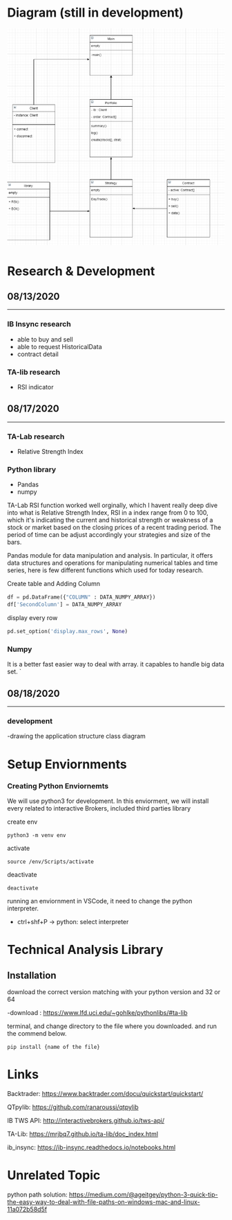 # Diagram (still in development)

![Alt text](/IbTWSClassDiagram.png "Optional Title")

# Research & Development

## 08/13/2020
---
### IB Insync research 
- able to buy and sell 
- able to request HistoricalData
- contract detail

### TA-lib research
- RSI indicator

## 08/17/2020
---
### TA-Lab research
- Relative Strength Index 

### Python library
- Pandas
- numpy


TA-Lab RSI function worked well orginally, which I havent really deep dive into
what is Relative Strength Index, RSI in a index range from 0 to 100, which it's indicating the current and historical strength or weakness of a stock or market based on the closing prices of a recent trading period. The period of time can be 
adjust accordingly your strategies and size of the bars. 

Pandas module for data manipulation and analysis. In particular, it offers data structures and operations for manipulating numerical tables and time series, here is few different functions which used for today research.

Create table and Adding Column
```py
df = pd.DataFrame({"COLUMN" : DATA_NUMPY_ARRAY})
df['SecondColumn'] = DATA_NUMPY_ARRAY
```

display every row
```py
pd.set_option('display.max_rows', None)
``` 

### Numpy
It is a better fast easier way to deal with array. it capables to handle big data set.
`
## 08/18/2020
---
### development
-drawing the application structure class diagram



# Setup Enviornments
### Creating Python Enviornemts
We will use python3 for development. In this enviorment, we will install every related to interactive Brokers, included third parties library

create env
```
python3 -m venv env
```
activate
```
source /env/Scripts/activate
```
deactivate
```
deactivate
```

running an enviornment in VSCode, it need to change the python interpreter.
- ctrl+shf+P -> python: select interpreter

#  Technical Analysis Library

## Installation
download the correct version matching with your python version and 32 or 64

-download : https://www.lfd.uci.edu/~gohlke/pythonlibs/#ta-lib

terminal, and change directory to the file where you downloaded. and run the commend below.

```
pip install {name of the file}
```


# Links
Backtrader:  https://www.backtrader.com/docu/quickstart/quickstart/

QTpylib: https://github.com/ranaroussi/qtpylib

IB TWS API: http://interactivebrokers.github.io/tws-api/

TA-Lib: https://mrjbq7.github.io/ta-lib/doc_index.html

ib_insync: https://ib-insync.readthedocs.io/notebooks.html

# Unrelated Topic
python path solution: https://medium.com/@ageitgey/python-3-quick-tip-the-easy-way-to-deal-with-file-paths-on-windows-mac-and-linux-11a072b58d5f